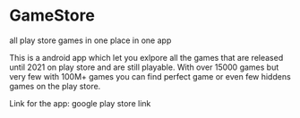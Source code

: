 # GameStore
all play store games in one place in one app

This is a android app which let you exlpore all the games that are released until 2021 on play store and are still playable. With over 15000 games but very few with 100M+ games you can find perfect game or even few hiddens games on the play store.

Link for the app: google play store link 
